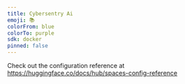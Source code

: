 ```yaml
---
title: Cybersentry Ai
emoji: 📚
colorFrom: blue
colorTo: purple
sdk: docker
pinned: false
---
```


Check out the configuration reference at https://huggingface.co/docs/hub/spaces-config-reference
